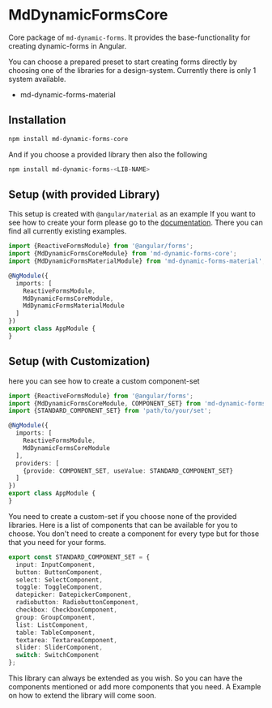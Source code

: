 # MdDynamicFormsCore
Core package of `md-dynamic-forms`. It provides the base-functionality for creating dynamic-forms in Angular.

You can choose a prepared preset to start creating forms directly by choosing one of the libraries for a design-system.
Currently there is only 1 system available.

* md-dynamic-forms-material

## Installation
```bash
npm install md-dynamic-forms-core
```
And if you choose a provided library then also the following
```bash
npm install md-dynamic-forms-<LIB-NAME>
```

## Setup (with provided Library)
This setup is created with `@angular/material` as an example
If you want to see how to create your form please go to the [documentation](https://github.com/officialMKL/md-dynamic-forms).
There you can find all currently existing examples.

```typescript
import {ReactiveFormsModule} from '@angular/forms';
import {MdDynamicFormsCoreModule} from 'md-dynamic-forms-core';
import {MdDynamicFormsMaterialModule} from 'md-dynamic-forms-material';

@NgModule({
  imports: [
    ReactiveFormsModule,
    MdDynamicFormsCoreModule,
    MdDynamicFormsMaterialModule
  ]
})
export class AppModule {
}
```

## Setup (with Customization)
here you can see how to create a custom component-set

```typescript
import {ReactiveFormsModule} from '@angular/forms';
import {MdDynamicFormsCoreModule, COMPONENT_SET} from 'md-dynamic-forms-core';
import {STANDARD_COMPONENT_SET} from 'path/to/your/set';

@NgModule({
  imports: [
    ReactiveFormsModule,
    MdDynamicFormsCoreModule
  ],
  providers: [
    {provide: COMPONENT_SET, useValue: STANDARD_COMPONENT_SET}
  ]
})
export class AppModule {
}
```

You need to create a custom-set if you choose none of the provided libraries. Here is a list of components that can be available for you to choose.
You don't need to create a component for every type but for those that you need for your forms.

```typescript
export const STANDARD_COMPONENT_SET = {
  input: InputComponent,
  button: ButtonComponent,
  select: SelectComponent,
  toggle: ToggleComponent,
  datepicker: DatepickerComponent,
  radiobutton: RadiobuttonComponent,
  checkbox: CheckboxComponent,
  group: GroupComponent,
  list: ListComponent,
  table: TableComponent,
  textarea: TextareaComponent,
  slider: SliderComponent,
  switch: SwitchComponent
};
```

This library can always be extended as you wish. So you can have the components mentioned or add more components that you need.
A Example on how to extend the library will come soon.
